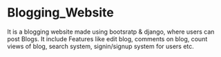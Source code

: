 # Blogging_Website
It is a blogging website made using bootsratp & django, where users can post Blogs. It include Features like edit blog, comments on blog, count views of blog, search system, signin/signup system for users etc.
